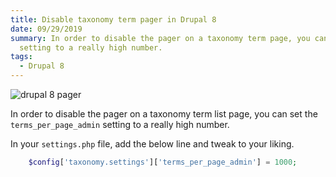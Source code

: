 ```yaml
---
title: Disable taxonomy term pager in Drupal 8
date: 09/29/2019
summary: In order to disable the pager on a taxonomy term page, you can set the `terms_per_page_admin`
  setting to a really high number.
tags:
  - Drupal 8
---
```


![drupal 8 pager](/images/content/drupal-8-pager.jpg)

In order to disable the pager on a taxonomy term list page, you can set the `terms_per_page_admin` setting to a really high number.

In your `settings.php` file, add the below line and tweak to your liking.

```php
	$config['taxonomy.settings']['terms_per_page_admin'] = 1000;
```
